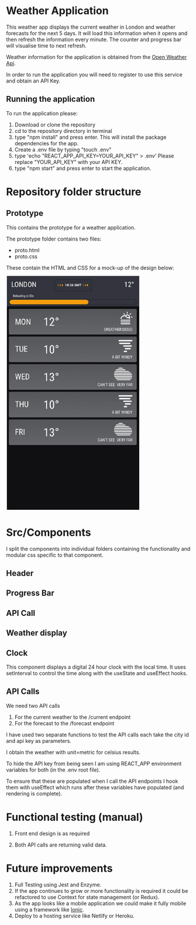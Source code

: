 # Weather Application

This weather app displays the current weather in London and weather forecasts for the next 5 days. It will load this information when it opens and then refresh the information every minute.
The counter and progress bar will visualise time to next refresh.

Weather information for the application is obtained from the [Open Weather Api]("https://openweathermap.org/api").

In order to run the application you will need to register to use this service and obtain an API Key.

## Running the application

To run the application please:

1. Download or clone the repository
2. cd to the repository directory in terminal
3. type "npm install" and press enter. This will install the package dependencies for the app.
4. Create a .env file by typing "touch .env"
5. type 'echo "REACT_APP_API_KEY=YOUR_API_KEY" > .env'
   Please replace "YOUR_API_KEY" with your API KEY.
6. type "npm start" and press enter to start the application.

# Repository folder structure

## Prototype

This contains the prototype for a weather application.

The prototype folder contains two files:

- proto.html
- proto.css

These contain the HTML and CSS for a mock-up of the design below:

<img src ="./Front_End_Design.png">

# Src/Components

I split the components into individual folders containing the functionality and modular css specific to that component.

## Header

## Progress Bar

## API Call

## Weather display

## Clock

This component displays a digital 24 hour clock with the local time.
It uses setInterval to control the time along with the useState and useEffect hooks.

## API Calls

We need two API calls

1. For the current weather to the /current endpoint
2. For the forecast to the /forecast endpoint

I have used two separate functions to test the API calls
each take the city id and api key as parameters.

I obtain the weather with unit=metric for celsius results. 

To hide the API key from being seen I am using REACT_APP environment variables for both (in the .env root file).

To ensure that these are populated when I call the API endpoints I hook them with useEffect which runs after these variables have populated (and rendering is complete).

# Functional testing (manual)

1. Front end design is as required

2. Both API calls are returning valid data.

# Future improvements

1. Full Testing using Jest and Enzyme.
2. If the app continues to grow or more functionality is required it could be refactored to use Context for state management (or Redux).
3. As the app looks like a mobile application we could make it fully mobile using a framework like [Ionic]("https://ionicframework.com/").
4. Deploy to a hosting service like Netlify or Heroku.
